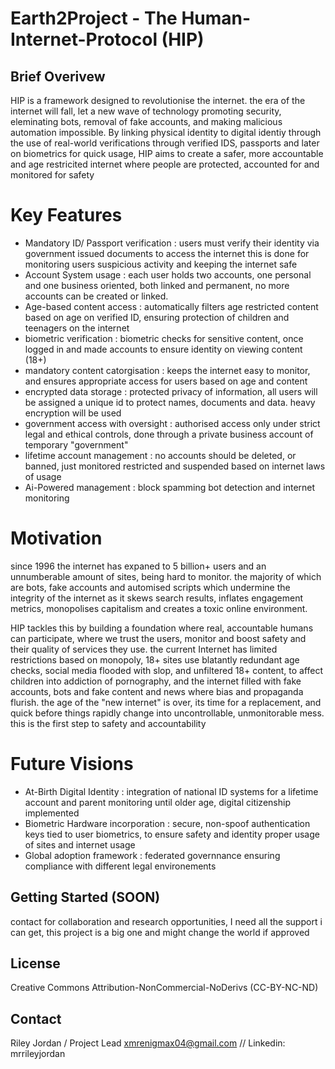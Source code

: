 # Earth2Project     -    The Human-Internet-Protocol (HIP)

## Brief Overivew

HIP is a framework designed to revolutionise the internet. the era of the internet will fall, let a new wave of technology promoting security, eleminating bots, removal of fake accounts, and making malicious automation impossible. By linking physical identity to digital identiy through the use of real-world verifications through verified IDS, passports and later on biometrics for quick usage, HIP aims to create a safer, more accountable and age restricited internet where people are protected, accounted for and monitored for safety


# Key Features
- Mandatory ID/ Passport verification   : users must verify their identity via government issued documents to access the internet this is done for monitoring users suspicious activity and keeping the internet safe
- Account System usage                  : each user holds two accounts, one personal and one business oriented, both linked and permanent, no more accounts can be created or linked.
- Age-based content access              : automatically filters age restricted content based on age on verified ID, ensuring protection of children and teenagers on the internet
- biometric verification                : biometric checks for sensitive content, once logged in and made accounts to ensure identity on viewing content (18+)
- mandatory content catorgisation       : keeps the internet easy to monitor, and ensures appropriate access for users based on age and content
- encrypted data storage                : protected privacy of information, all users will be assigned a unique id to protect names, documents and data. heavy encryption will be used
- government access with oversight      : authorised access only under strict legal and ethical controls, done through a private business account of temporary "government" 
- lifetime account management           : no accounts should be deleted, or banned, just monitored restricted and suspended based on internet laws of usage
- Ai-Powered management                 : block spamming bot detection and internet monitoring

# Motivation 

since 1996 the internet has expaned to 5 billion+ users and an unnumberable amount of sites, being hard to monitor. the majority of which are bots, fake accounts and automised scripts which undermine the integrity of the internet as it skews search results, inflates engagement metrics, monopolises capitalism and creates a toxic online environment.

HIP tackles this by building a foundation where real, accountable humans can participate, where we trust the users, monitor and boost safety and their quality of services they use. the current Internet has limited restrictions based on monopoly, 18+ sites use blatantly redundant age checks, social media flooded with slop, and unfiltered 18+ content, to affect children into addiction of pornography, and the internet filled with fake accounts, bots and fake content and news where bias and propaganda flurish. the age of the "new internet" is over, its time for a replacement, and quick before things rapidly change into uncontrollable, unmonitorable mess. this is the first step to safety and accountability

# Future Visions
- At-Birth Digital Identity             : integration of national ID systems for a lifetime account and parent monitoring until older age, digital citizenship implemented
- Biometric Hardware incorporation      : secure, non-spoof authentication keys tied to user biometrics, to ensure safety and identity proper usage of sites and internet usage
- Global adoption framework             : federated governnance ensuring compliance with different legal environements


## Getting Started (SOON)
contact for collaboration and research opportunities, I need all the support i can get, this project is a big one and might change the world if approved

## License
Creative Commons Attribution-NonCommercial-NoDerivs (CC-BY-NC-ND)

## Contact
Riley Jordan / Project Lead
xmrenigmax04@gmail.com // Linkedin: mrrileyjordan
